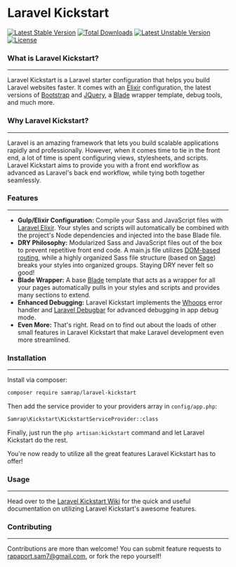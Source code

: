 # Laravel Kickstart

[![Latest Stable Version](https://poser.pugx.org/samrap/laravel-kickstart/v/stable)](https://packagist.org/packages/samrap/laravel-kickstart)
[![Total Downloads](https://poser.pugx.org/samrap/laravel-kickstart/downloads)](https://packagist.org/packages/samrap/laravel-kickstart)
[![Latest Unstable Version](https://poser.pugx.org/samrap/laravel-kickstart/v/unstable)](https://packagist.org/packages/samrap/laravel-kickstart)
[![License](https://poser.pugx.org/samrap/laravel-kickstart/license)](https://packagist.org/packages/samrap/laravel-kickstart)

### What is Laravel Kickstart?
---
Laravel Kickstart is a Laravel starter configuration that helps you build Laravel websites faster. It comes with an [Elixir](https://laravel.com/docs/5.1/elixir) configuration, the latest versions of [Bootstrap](http://getbootstrap.com) and [JQuery](https://jquery.com), a [Blade](https://laravel.com/docs/5.1/blade) wrapper template, debug tools, and much more.

### Why Laravel Kickstart?
---
Laravel is an amazing framework that lets you build scalable applications rapidly and professionally. However, when it comes time to tie in the front end, a lot of time is spent configuring views, stylesheets, and scripts. Laravel Kickstart aims to provide you with a front end workflow as advanced as Laravel's back end workflow, while tying both together seamlessly.

### Features
---
- **Gulp/Elixir Configuration:** Compile your Sass and JavaScript files with [Laravel Elixir](https://laravel.com/docs/5.1/elixir). Your styles and scripts will automatically be combined with the project's Node dependencies and injected into the base Blade file.
- **DRY Philosophy:** Modularized Sass and JavaScript files out of the box to prevent repetitive front end code. A main.js file utilizes [DOM-based routing](http://www.paulirish.com/2009/markup-based-unobtrusive-comprehensive-dom-ready-execution/), while a highly organized Sass file structure (based on [Sage](https://roots.io/sage/)) breaks your styles into organized groups. Staying DRY never felt so good!
- **Blade Wrapper:** A base [Blade](https://laravel.com/docs/5.1/blade) template that acts as a wrapper for all your pages automatically pulls in your styles and scripts and provides many sections to extend.
- **Enhanced Debugging:** Laravel Kickstart implements the [Whoops](https://github.com/filp/whoops) error handler and [Laravel Debugbar](https://github.com/barryvdh/laravel-debugbar) for advanced debugging in app debug mode.
- **Even More:** That's right. Read on to find out about the loads of other small features in Laravel Kickstart that make Laravel development even more streamlined.

### Installation
---
Install via composer:

```bash
composer require samrap/laravel-kickstart
```

Then add the service provider to your providers array in `config/app.php`:

```bash
Samrap\Kickstart\KickstartServiceProvider::class
```

Finally, just run the `php artisan:kickstart` command and let Laravel Kickstart do the rest.

You're now ready to utilize all the great features Laravel Kickstart has to offer!

### Usage
---
Head over to the [Laravel Kickstart Wiki](https://github.com/samrap/laravel-kickstart/wiki) for the quick and useful documentation on utilizing Laravel Kickstart's awesome features.

### Contributing
---
Contributions are more than welcome! You can submit feature requests to [rapaport.sam7@gmail.com](mailto:rapaport.sam7@gmail.com), or fork the repo yourself!
